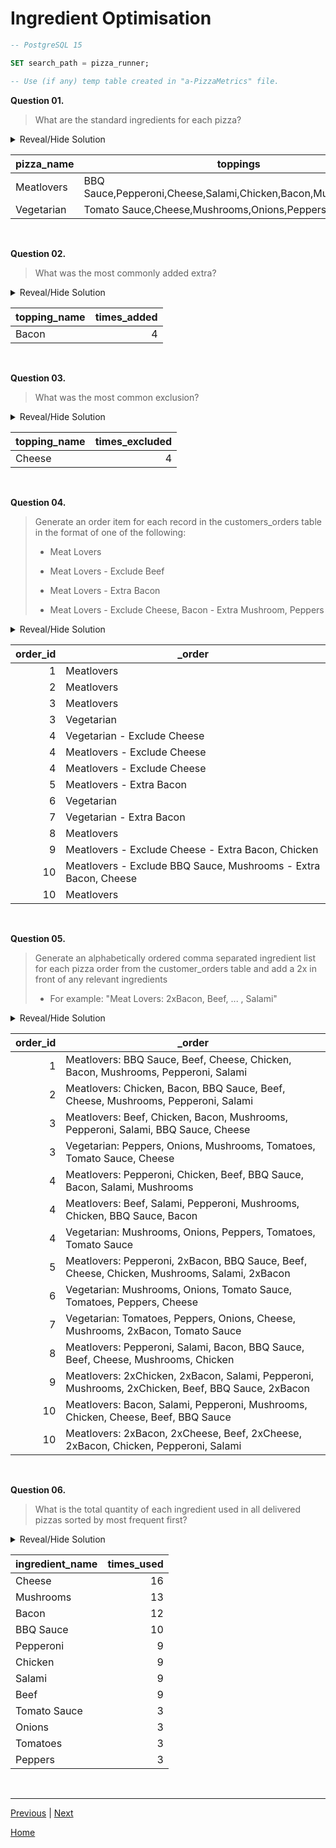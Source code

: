 # **Ingredient Optimisation**

```sql
-- PostgreSQL 15

SET search_path = pizza_runner;

-- Use (if any) temp table created in "a-PizzaMetrics" file.
```

**Question 01.**

> What are the standard ingredients for each pizza?

<details>
<summary>Reveal/Hide Solution</summary>

```sql
SELECT
	pizza_name,
	ARRAY_TO_STRING(array_agg(topping_name), ',') as toppings
FROM PIZZA_RECIPES_CLEAN
INNER JOIN pizza_names USING (pizza_id)
INNER JOIN pizza_toppings USING (topping_id)
GROUP BY pizza_name;
```

</details>

| **pizza_name** | **toppings**                                                   |
| -------------- | -------------------------------------------------------------- |
| Meatlovers     | BBQ Sauce,Pepperoni,Cheese,Salami,Chicken,Bacon,Mushrooms,Beef |
| Vegetarian     | Tomato Sauce,Cheese,Mushrooms,Onions,Peppers,Tomatoes          |

<br>

**Question 02.**

> What was the most commonly added extra?

<details>
<summary>Reveal/Hide Solution</summary>

```sql
WITH cte AS (
	SELECT
		UNNEST(STRING_TO_ARRAY(extras, ', '))::NUMERIC as topping_id
	FROM CUSTOMER_ORDERS_CLEAN
	WHERE extras IS NOT null
)

SELECT
	topping_name,
	COUNT(*) as times_added
FROM cte c
INNER JOIN pizza_toppings USING (topping_id)
GROUP BY topping_name
ORDER BY times_added DESC
LIMIT 1;
```

</details>

| **topping_name** | **times_added** |
| ---------------- | --------------: |
| Bacon            |               4 |

<br>

**Question 03.**

> What was the most common exclusion?

<details>
<summary>Reveal/Hide Solution</summary>

```sql
WITH cte AS (
	SELECT
		UNNEST(STRING_TO_ARRAY(exclusions, ', '))::NUMERIC as topping_id
	FROM CUSTOMER_ORDERS_CLEAN
	WHERE exclusions IS NOT null
)

SELECT
	topping_name,
	COUNT(*) as times_excluded
FROM cte c
INNER JOIN pizza_toppings USING (topping_id)
GROUP BY topping_name
ORDER BY times_excluded DESC
LIMIT 1;
```

</details>

| **topping_name** | **times_excluded** |
| ---------------- | -----------------: |
| Cheese           |                  4 |

<br>

**Question 04.**

> Generate an order item for each record in the customers_orders table in the format of one of the following:
>
> - Meat Lovers
>
> - Meat Lovers - Exclude Beef
>
> - Meat Lovers - Extra Bacon
>
> - Meat Lovers - Exclude Cheese, Bacon - Extra Mushroom, Peppers

<details>
<summary>Reveal/Hide Solution</summary>

```sql
WITH cleaned_ranked AS (
	SELECT
		ROW_NUMBER() OVER(ORDER BY pizza_id) as _id,
		order_id,
		pizza_id,
		COALESCE(exclusions, '0') as exclusions,
		COALESCE(extras , '0') as extras
	FROM CUSTOMER_ORDERS_CLEAN
),

table_unnested AS (
	SELECT
		_id,
		order_id,
		pizza_id,
		UNNEST(STRING_TO_ARRAY(exclusions, ', '))::NUMERIC as exclusions,
		UNNEST(STRING_TO_ARRAY(extras, ', '))::NUMERIC as extras
	FROM cleaned_ranked
),

aggregated_table AS (
	SELECT
		_id,
		order_id,
		pizza_name,
		ARRAY_TO_STRING(ARRAY_AGG(t.topping_name), ', ') as exclusions,
		ARRAY_TO_STRING(ARRAY_AGG(t2.topping_name), ', ') as extras
	FROM table_unnested un
	LEFT JOIN pizza_toppings t
		ON t.topping_id = un.exclusions
	LEFT JOIN pizza_toppings t2
		ON t2.topping_id = un.extras
	LEFT JOIN pizza_names USING (pizza_id)
	GROUP BY _id, order_id, pizza_name
)

SELECT
	order_id,
	CONCAT(pizza_name,
		   CASE WHEN LENGTH(exclusions) > 1 THEN ' - Exclude ' ELSE '' END,
		   exclusions,
		   CASE WHEN LENGTH(extras) > 1 THEN ' - Extra ' ELSE '' END,
		   extras) as _order
FROM aggregated_table
ORDER BY order_id;
```

</details>

| **order_id** | **\_order**                                                     |
| -----------: | --------------------------------------------------------------- |
|            1 | Meatlovers                                                      |
|            2 | Meatlovers                                                      |
|            3 | Meatlovers                                                      |
|            3 | Vegetarian                                                      |
|            4 | Vegetarian - Exclude Cheese                                     |
|            4 | Meatlovers - Exclude Cheese                                     |
|            4 | Meatlovers - Exclude Cheese                                     |
|            5 | Meatlovers - Extra Bacon                                        |
|            6 | Vegetarian                                                      |
|            7 | Vegetarian - Extra Bacon                                        |
|            8 | Meatlovers                                                      |
|            9 | Meatlovers - Exclude Cheese - Extra Bacon, Chicken              |
|           10 | Meatlovers - Exclude BBQ Sauce, Mushrooms - Extra Bacon, Cheese |
|           10 | Meatlovers                                                      |

<br>

**Question 05.**

> Generate an alphabetically ordered comma separated ingredient list for each pizza order from the customer_orders table and add a 2x in front of any relevant ingredients
>
> - For example: "Meat Lovers: 2xBacon, Beef, ... , Salami"

<details>
<summary>Reveal/Hide Solution</summary>

```sql
WITH exclusions_table AS (
	SELECT
		_id,
		UNNEST(STRING_TO_ARRAY(exclusions, ', '))::NUMERIC as topping_id
	FROM CUSTOMER_ORDERS_CLEAN
	WHERE exclusions IS NOT NULL
),

extras_table AS (
	SELECT
		_id,
		UNNEST(STRING_TO_ARRAY(extras, ', '))::NUMERIC as topping_id
	FROM CUSTOMER_ORDERS_CLEAN
	WHERE extras IS NOT NULL
),

recipe_with_extras AS (
	SELECT
		_id,
		c.pizza_id,
		UNNEST(STRING_TO_ARRAY(CONCAT(p.toppings,
			   CASE WHEN c.extras IS NULL THEN '' ELSE ', ' END,
			   c.extras), ', '))::NUMERIC as topping_id
	FROM CUSTOMER_ORDERS_CLEAN c
	INNER JOIN RUNNER_ORDERS_CLEAN r
		ON r.order_id = c.order_id
	INNER JOIN pizza_recipes p USING (pizza_id)
),

recipe_summary AS (
	SELECT
		_id, pizza_id,
		(CASE
			WHEN topping_id IN (SELECT topping_id FROM extras_table e WHERE r._id = e._id)
			THEN CONCAT('2x', t.topping_name)
			ELSE topping_name END) as toppings
	FROM recipe_with_extras r
	INNER JOIN pizza_toppings t USING (topping_id)
	WHERE r.topping_id NOT IN (SELECT topping_id FROM exclusions_table e WHERE r._id = e._id)
),

recipe_cte AS (
	SELECT
		_id,
		pizza_id,
		ARRAY_TO_STRING(ARRAY_AGG(toppings), ', ') as _order_
	FROM recipe_summary
	GROUP BY _id, pizza_id
)

SELECT
	c.order_id,
	CONCAT(n.pizza_name,': ', _order_) as _order
FROM recipe_cte r
INNER JOIN CUSTOMER_ORDERS_CLEAN c USING (_id)
INNER JOIN pizza_names n
	ON r.pizza_id = n.pizza_id
ORDER BY order_id;
```

</details>

| **order_id** | **\_order**                                                                                       |
| -----------: | ------------------------------------------------------------------------------------------------- |
|            1 | Meatlovers: BBQ Sauce, Beef, Cheese, Chicken, Bacon, Mushrooms, Pepperoni, Salami                 |
|            2 | Meatlovers: Chicken, Bacon, BBQ Sauce, Beef, Cheese, Mushrooms, Pepperoni, Salami                 |
|            3 | Meatlovers: Beef, Chicken, Bacon, Mushrooms, Pepperoni, Salami, BBQ Sauce, Cheese                 |
|            3 | Vegetarian: Peppers, Onions, Mushrooms, Tomatoes, Tomato Sauce, Cheese                            |
|            4 | Meatlovers: Pepperoni, Chicken, Beef, BBQ Sauce, Bacon, Salami, Mushrooms                         |
|            4 | Meatlovers: Beef, Salami, Pepperoni, Mushrooms, Chicken, BBQ Sauce, Bacon                         |
|            4 | Vegetarian: Mushrooms, Onions, Peppers, Tomatoes, Tomato Sauce                                    |
|            5 | Meatlovers: Pepperoni, 2xBacon, BBQ Sauce, Beef, Cheese, Chicken, Mushrooms, Salami, 2xBacon      |
|            6 | Vegetarian: Mushrooms, Onions, Tomato Sauce, Tomatoes, Peppers, Cheese                            |
|            7 | Vegetarian: Tomatoes, Peppers, Onions, Cheese, Mushrooms, 2xBacon, Tomato Sauce                   |
|            8 | Meatlovers: Pepperoni, Salami, Bacon, BBQ Sauce, Beef, Cheese, Mushrooms, Chicken                 |
|            9 | Meatlovers: 2xChicken, 2xBacon, Salami, Pepperoni, Mushrooms, 2xChicken, Beef, BBQ Sauce, 2xBacon |
|           10 | Meatlovers: Bacon, Salami, Pepperoni, Mushrooms, Chicken, Cheese, Beef, BBQ Sauce                 |
|           10 | Meatlovers: 2xBacon, 2xCheese, Beef, 2xCheese, 2xBacon, Chicken, Pepperoni, Salami                |

<br>

**Question 06.**

> What is the total quantity of each ingredient used in all delivered pizzas sorted by most frequent first?

<details>
<summary>Reveal/Hide Solution</summary>

```sql
WITH cte_mergedIngredients AS (
	SELECT
			CONCAT(p.toppings,
				   CASE WHEN c.extras IS NULL THEN '' ELSE ', ' END,
				   c.extras,
				   CASE WHEN c.exclusions IS NULL THEN '' ELSE ', ' END,
				   c.exclusions) as ingredients
	FROM CUSTOMER_ORDERS_CLEAN c
	INNER JOIN RUNNER_ORDERS_CLEAN r
		ON r.order_id = c.order_id
		AND r.cancellation IS NULL
	LEFT JOIN pizza_recipes p
		ON p.pizza_id = c.pizza_id),

cte_unnested AS (
	SELECT
		UNNEST(STRING_TO_ARRAY(ingredients, ', '))::NUMERIC as ingredient
	FROM cte_mergedIngredients
)

SELECT
	t.topping_name as ingredient_name,
	COUNT(*) as times_used
FROM cte_unnested i
LEFT JOIN pizza_toppings t
	ON t.topping_id = i.ingredient
GROUP BY t.topping_name
ORDER BY times_used DESC;
```

</details>

| **ingredient_name** | **times_used** |
| ------------------- | -------------: |
| Cheese              |             16 |
| Mushrooms           |             13 |
| Bacon               |             12 |
| BBQ Sauce           |             10 |
| Pepperoni           |              9 |
| Chicken             |              9 |
| Salami              |              9 |
| Beef                |              9 |
| Tomato Sauce        |              3 |
| Onions              |              3 |
| Tomatoes            |              3 |
| Peppers             |              3 |

<br>

---

[Previous](b-RunnerAndCustomerExperience.md) | [Next](d-PricingAndRatings.md)

[Home](../README.md)
